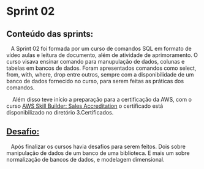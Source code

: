 # Sprint 02
## Conteúdo das sprints: 
&nbsp;&nbsp;&nbsp;A Sprint 02 foi formada por um curso de comandos SQL em formato de vídeo aulas e leitura de documento, além de  atividade de aprimoramento. O curso visava ensinar comando para manupulação de dados, colunas e tabelas em bancos de dados. Foram apresentados comandos como select, from, with, where, drop entre outros, sempre com a disponibilidade de um banco de dados fornecido no curso, para serem feitas as práticas dos comandos. <p>
&nbsp;&nbsp;&nbsp; Além disso teve início a preparação para a certificação da AWS, com o curso [AWS Skill Builder: Sales Accreditation](https://github.com/rehbeinp/EstagioC_UOL/blob/main/Certificados/AWS%20Course_Completion%20_Certificate_Sales_AccreditationBusiness.pdf) o certificado está disponibilizado no diretório 3.Certificados.

##  [Desafio:](https://github.com/rehbeinp/EstagioC_UOL/blob/main/Sprint02/Desafio/README.md)
&nbsp;&nbsp;&nbsp;Após finalizar os cursos havia desafios para serem feitos. Dois sobre manipulação de dados de um banco de uma biblioteca. E mais um sobre normalização de bancos de dados, e modelagem dimensional.
